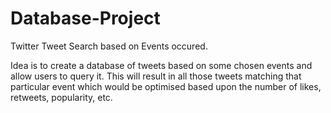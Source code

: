 # Database-Project
Twitter Tweet Search based on Events occured.

Idea is to create a database of tweets based on some chosen events and allow users to query it. This will result in all those tweets matching that particular event which would be optimised based upon the number of likes, retweets, popularity, etc.
